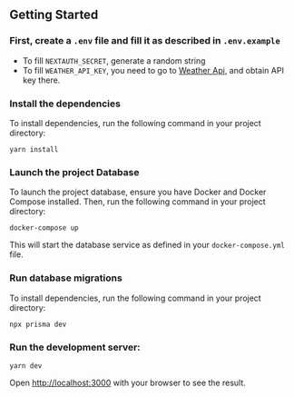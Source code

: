 ## Getting Started

### First, create a `.env` file and fill it as described in `.env.example`
- To fill `NEXTAUTH_SECRET`, generate a random string
- To fill `WEATHER_API_KEY`, you need to go to [Weather Api](https://www.weatherapi.com/), and obtain API key there.

### Install the dependencies

To install dependencies, run the following command in your project directory:

`yarn install`

### Launch the project Database

To launch the project database, ensure you have Docker and Docker Compose installed. Then, run the following command in your project directory:

`docker-compose up`

This will start the database service as defined in your `docker-compose.yml` file.

### Run database migrations

To install dependencies, run the following command in your project directory:

`npx prisma dev`

### Run the development server:

`yarn dev`

Open [http://localhost:3000](http://localhost:3000) with your browser to see the result.